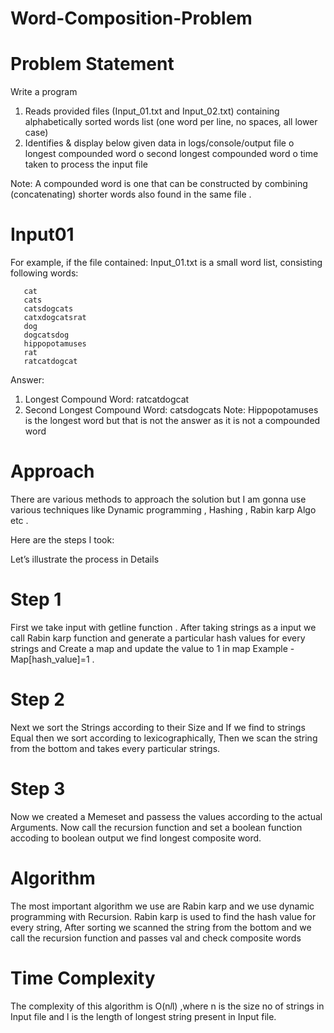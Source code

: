 # Word-Composition-Problem

# Problem Statement
Write a program 
1. Reads provided files (Input_01.txt and Input_02.txt) containing alphabetically sorted words list (one
word per line, no spaces, all lower case)
2. Identifies & display below given data in logs/console/output file
o longest compounded word
o second longest compounded word
o time taken to process the input file 

Note: A compounded word is one that can be constructed by combining (concatenating) shorter words
also found in the same file .

# Input01

For example, if the file contained:
Input_01.txt is a small word list, consisting following words:


       cat
       cats
       catsdogcats
       catxdogcatsrat
       dog
       dogcatsdog
       hippopotamuses
       rat
       ratcatdogcat
       
Answer:
1. Longest Compound Word: ratcatdogcat
2. Second Longest Compound Word: catsdogcats
Note:
Hippopotamuses is the longest word but that is not the answer as it is not a compounded word



Approach
========

There are various methods to approach the solution but I am gonna use various techniques like Dynamic programming , Hashing , Rabin karp Algo etc .

Here are the steps I took:


Let’s illustrate the process in Details

# Step 1
First we take input with getline function . After taking strings as a input we call Rabin karp function and generate a particular hash values for every strings and Create a map and update the value to 1 in map Example - Map[hash_value]=1 .

# Step 2
Next we sort the Strings according to their Size and If we find to strings Equal then we sort according to lexicographically, Then we scan the string from the bottom and takes every particular strings.

# Step 3
Now we created a Memeset and passess the values according to the actual Arguments.
Now call the recursion function and set a boolean function accoding to boolean output we find longest composite word.




Algorithm 
========

The most important algorithm we use are Rabin karp and we use dynamic programming with Recursion.
Rabin karp is used to find the hash value for every string,
After sorting we scanned the string from the bottom and we call the recursion function and passes val and check composite words 
   
   


Time Complexity
========

The complexity of this algorithm is O(n*l*l) ,where n is the size no of strings in Input file and l is the length of longest string present in Input file.







